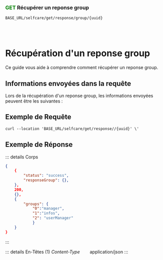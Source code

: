 ### <span style="color:green">GET</span> Récupérer un reponse group

````
BASE_URL/selfcare/get/response/group/{uuid}
````

<br/> <br/> 

# Récupération d'un reponse group
Ce guide vous aide à comprendre comment récupérer un reponse group.


## Informations envoyées dans la requête

Lors de la récupération d'un reponse group, les informations envoyées peuvent être les suivantes :

## Exemple de Requête

```txt
curl --location 'BASE_URL/selfcare/get/response//{uuid}' \'

```


## Exemple de Réponse

::: details Corps  

```json
{
    {
        "status": "success",
        "responseGroup": {},
    },
    200,
    {},
    {
        "groups": {
            "0":"manager", 
            "1":"infos",
            "2": "userManager"
            }
    }
}
```
:::


::: details En-Têtes (1)
 *Content-Type*    &nbsp;&nbsp;&nbsp;&nbsp;&nbsp;&nbsp;     application/json
:::
